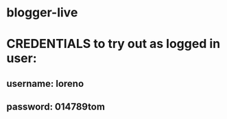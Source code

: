 # blogger-live

# CREDENTIALS to try out as logged in user:

## username: loreno

## password: 014789tom
